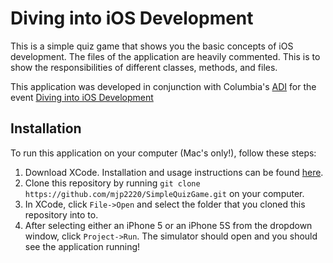 Diving into iOS Development
================

This is a simple quiz game that shows you the basic concepts of iOS development. The files of the application are heavily commented. This is to show the responsibilities of different classes, methods, and files.

This application was developed in conjunction with Columbia's [ADI](http://adicu.com) for the event [Diving into iOS Development](https://www.facebook.com/events/745569575513884/)

Installation
------------
To run this application on your computer (Mac's only!), follow these steps:

1. Download XCode. Installation and usage instructions can be found [here](https://developer.apple.com/xcode/).
2. Clone this repository by running `git clone https://github.com/mjp2220/SimpleQuizGame.git` on your computer.
3. In XCode, click `File->Open` and select the folder that you cloned this repository into to.
4. After selecting either an iPhone 5 or an iPhone 5S from the dropdown window, click `Project->Run`. The simulator should open and you should see the application running!